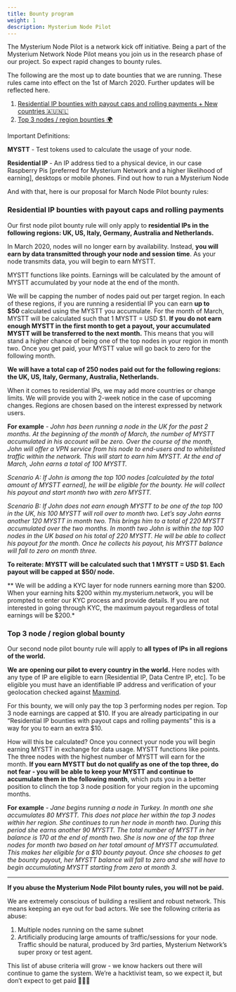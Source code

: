 ```yaml
---
title: Bounty program
weight: 1
description: Mysterium Node Pilot
---
```


The Mysterium Node Pilot is a network kick off initiative. Being a part of the Mysterium Network Node Pilot means you join us in the research phase of our project. So expect rapid changes to bounty rules.

The following are the most up to date bounties that we are running. These rules came into effect on the 1st of March 2020. Further updates will be reflected here.

1. [Residential IP bounties with payout caps and rolling payments + New countries 🇦🇺🇳🇱](#residential-ip-bounties-with-payout-caps-and-rolling-payments)
2. [Top 3 nodes / region bounties 🌍](#top-3-node--region-global-bounty)

Important Definitions:

**MYSTT** - Test tokens used to calculate the usage of your node.

**Residential IP** - An IP address tied to a physical device, in our case Raspberry Pis [preferred for Mysterium Network and a higher likelihood of earning], desktops or mobile phones. Find out how to run a Mysterium Node

And with that, here is our proposal for March Node Pilot bounty rules:

### Residential IP bounties with payout caps and rolling payments

Our first node pilot bounty rule will only apply to **residential IPs in the following regions: UK, US, Italy, Germany, Australia and Netherlands.**

In March 2020, nodes will no longer earn by availability. Instead, **you will earn by data transmitted through your node and session time**. As your node transmits data, you will begin to earn MYSTT.

MYSTT functions like points. Earnings will be calculated by the amount of MYSTT accumulated by your node at the end of the month.

We will be capping the number of nodes paid out per target region. In each of these regions, if you are running a residential IP you can earn **up to $50** calculated using the MYSTT you accumulate. For the month of March, MYSTT will be calculated such that 1 MYSTT = USD $1. **If you do not earn enough MYSTT in the first month to get a payout, your accumulated MYSTT will be transferred to the next month.** This means that you will stand a higher chance of being one of the top nodes in your region in month two. Once you get paid, your MYSTT value will go back to zero for the following month.

**We will have a total cap of 250 nodes paid out for the following regions: the UK, US, Italy, Germany, Australia, Netherlands.**

When it comes to residential IPs, we may add more countries or change limits. We will provide you with 2-week notice in the case of upcoming changes. Regions are chosen based on the interest expressed by network users.

**For example** - *John has been running a node in the UK for the past 2 months. At the beginning of the month of March, the number of MYSTT accumulated in his account will be zero. Over the course of the month, John will offer a VPN service from his node to end-users and to whitelisted traffic within the network. This will start to earn him MYSTT. At the end of March, John earns a total of 100 MYSTT.*

*Scenario A: If John is among the top 100 nodes [calculated by the total amount of MYSTT earned], he will be eligible for the bounty. He will collect his payout and start month two with zero MYSTT.*

*Scenario B: If John does not earn enough MYSTT to be one of the top 100 in the UK, his 100 MYSTT will roll over to month two. Let’s say John earns another 120 MYSTT in month two. This brings him to a total of 220 MYSTT accumulated over the two months. In month two John is within the top 100 nodes in the UK based on his total of 220 MYSTT. He will be able to collect his payout for the month. Once he collects his payout, his MYSTT balance will fall to zero on month three.*

**To reiterate: MYSTT will be calculated such that 1 MYSTT = USD $1. Each payout will be capped at $50/ node.**

** We will be adding a KYC layer for node runners earning more than $200. When your earning hits $200 within my.mysterium.network, you will be prompted to enter our KYC process and provide details. If you are not interested in going through KYC, the maximum payout regardless of total earnings will be $200.*

### Top 3 node / region global bounty

Our second node pilot bounty rule will apply to **all types of IPs in all regions of the world.**

**We are opening our pilot to every country in the world.** Here nodes with any type of IP are eligible to earn [Residential IP, Data Centre IP, etc]. To be eligible you must have an identifiable IP address and verification of your geolocation checked against [Maxmind](https://www.maxmind.com/en/home).

For this bounty, we will only pay the top 3 performing nodes per region. Top 3 node earnings are capped at $10. If you are already participating in our “Residential IP bounties with payout caps and rolling payments” this is a way for you to earn an extra $10.

How will this be calculated? Once you connect your node you will begin earning MYSTT in exchange for data usage. MYSTT functions like points. The three nodes with the highest number of MYSTT will earn for the month. **If you earn MYSTT but do not qualify as one of the top three, do not fear - you will be able to keep your MYSTT and continue to accumulate them in the following month**, which puts you in a better position to clinch the top 3 node position for your region in the upcoming months.

**For example** - *Jane begins running a node in Turkey. In month one she accumulates 80 MYSTT. This does not place her within the top 3 nodes within her region. She continues to run her node in month two. During this period she earns another 90 MYSTT. The total number of MYSTT in her balance is 170 at the end of month two. She is now one of the top three nodes for month two based on her total amount of MYSTT accumulated. This makes her eligible for a $10 bounty payout. Once she chooses to get the bounty payout, her MYSTT balance will fall to zero and she will have to begin accumulating MYSTT starting from zero at month 3.*

***

**If you abuse the Mysterium Node Pilot bounty rules, you will not be paid.**

We are extremely conscious of building a resilient and robust network. This means keeping an eye out for bad actors. We see the following criteria as abuse:

1. Multiple nodes running on the same subnet
2. Artificially producing large amounts of traffic/sessions for your node. Traffic should be natural, produced by 3rd parties, Mysterium Network’s super proxy or test agent.

This list of abuse criteria will grow - we know hackers out there will continue to game the system. We’re a hacktivist team, so we expect it, but don’t expect to get paid 🤣🤣🤣
